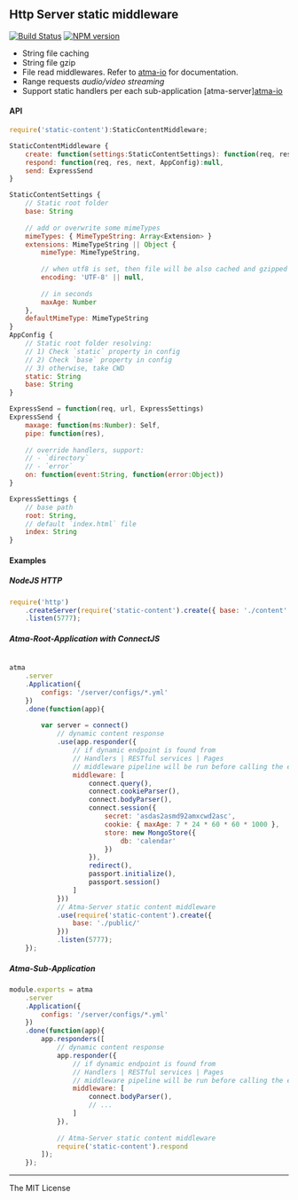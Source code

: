 Http Server static middleware
-----
[![Build Status](https://travis-ci.org/atmajs/atma-static-content.svg?branch=master)](https://travis-ci.org/atmajs/atma-static-content)
[![NPM version](https://badge.fury.io/js/static-content.svg)](http://badge.fury.io/js/static-content)
- String file caching
- String file gzip
- File read middlewares. Refer to [atma-io](https://github.com/atmajs/atma-io) for documentation.
- Range requests _audio/video streaming_
- Support static handlers per each sub-application [atma-server][atma-io](https://github.com/atmajs/atma-server)

#### API
```javascript
require('static-content'):StaticContentMiddleware;

StaticContentMiddleware {
	create: function(settings:StaticContentSettings): function(req, res, next, AppConfig),
	respond: function(req, res, next, AppConfig):null,
	send: ExpressSend
}

StaticContentSettings {
	// Static root folder
	base: String
	
	// add or overwrite some mimeTypes
	mimeTypes: { MimeTypeString: Array<Extension> }
	extensions: MimeTypeString || Object {
		mimeType: MimeTypeString,
		
		// when utf8 is set, then file will be also cached and gzipped
		encoding: 'UTF-8' || null,
		
		// in seconds
		maxAge: Number
	},
	defaultMimeType: MimeTypeString
}
AppConfig {
	// Static root folder resolving:
	// 1) Check `static` property in config
	// 2) Check `base` property in config
	// 3) otherwise, take CWD
	static: String
	base: String
}

ExpressSend = function(req, url, ExpressSettings)
ExpressSend {
	maxage: function(ms:Number): Self,
	pipe: function(res),
	
	// override handlers, support:
	// - `directory`
	// - `error`
	on: function(event:String, function(error:Object))
}

ExpressSettings {
	// base path
	root: String,
	// default `index.html` file
	index: String
}

```

#### Examples
##### NodeJS HTTP
```javascript
require('http')
	.createServer(require('static-content').create({ base: './content' }))
	.listen(5777);
```
##### Atma-Root-Application with ConnectJS
```javascript

atma
	.server
	.Application({
		configs: '/server/configs/*.yml'
	})
	.done(function(app){
		
		var server = connect()
			// dynamic content response
			.use(app.responder({
				// if dynamic endpoint is found from
				// Handlers | RESTful services | Pages
				// middleware pipeline will be run before calling the endpoint
				middleware: [
					connect.query(),
					connect.cookieParser(),
					connect.bodyParser(),
					connect.session({
						secret: 'asdas2asmd92amxcwd2asc',
						cookie: { maxAge: 7 * 24 * 60 * 60 * 1000 },
						store: new MongoStore({
							db: 'calendar'
						})
					}),
					redirect(),
					passport.initialize(),
					passport.session()
				]
			}))
			// Atma-Server static content middleware
			.use(require('static-content').create({
				base: './public/'
			}))
			.listen(5777);
	});
```
##### Atma-Sub-Application
```javascript
module.exports = atma
	.server
	.Application({
		configs: '/server/configs/*.yml'
	})
	.done(function(app){
		app.responders([ 
			// dynamic content response
			app.responder({
				// if dynamic endpoint is found from
				// Handlers | RESTful services | Pages
				// middleware pipeline will be run before calling the endpoint
				middleware: [
					connect.bodyParser(),
					// ...
				]
			}),
			
			// Atma-Server static content middleware
			require('static-content').respond
		]);
	});
```

----
The MIT License